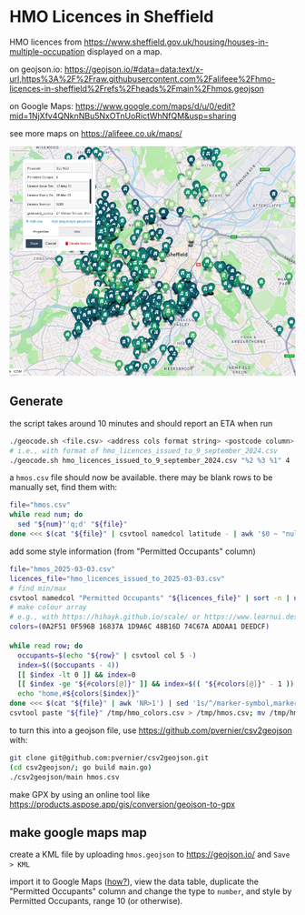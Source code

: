 # HMO Licences in Sheffield

HMO licences from <https://www.sheffield.gov.uk/housing/houses-in-multiple-occupation> displayed on a map.

on geojson.io: <https://geojson.io/#data=data:text/x-url,https%3A%2F%2Fraw.githubusercontent.com%2Falifeee%2Fhmo-licences-in-sheffield%2Frefs%2Fheads%2Fmain%2Fhmos.geojson>

on Google Maps: <https://www.google.com/maps/d/u/0/edit?mid=1NjXfv4QNknNBu5NxOTnUoRictWhNfQM&usp=sharing>

see more maps on <https://alifeee.co.uk/maps/>

![screenshot of map showing many markers. one has a popup with information](./images/map.png)

## Generate

the script takes around 10 minutes and should report an ETA when run

```bash
./geocode.sh <file.csv> <address cols format string> <postcode column>
# i.e., with format of hmo_licences_issued_to_9_september_2024.csv
./geocode.sh hmo_licences_issued_to_9_september_2024.csv "%2 %3 %1" 4
```

a `hmos.csv` file should now be available. there may be blank rows to be manually set, find them with:

```bash
file="hmos.csv"
while read num; do
  sed "${num}"'q;d' "${file}"
done <<< $(cat "${file}" | csvtool namedcol latitude - | awk '$0 ~ "null" {print NR}')
```

add some style information (from "Permitted Occupants" column)

```bash
file="hmos_2025-03-03.csv"
licences_file="hmo_licences_issued_to_2025-03-03.csv"
# find min/max
csvtool namedcol "Permitted Occupants" "${licences_file}" | sort -n | uniq -c
# make colour array
# e.g., with https://hihayk.github.io/scale/ or https://www.learnui.design/tools/data-color-picker.html
colors=(0A2F51 0F596B 16837A 1D9A6C 48B16D 74C67A ADDAA1 DEEDCF)

while read row; do
  occupants=$(echo "${row}" | csvtool col 5 -)
  index=$(($occupants - 4))
  [[ $index -lt 0 ]] && index=0
  [[ $index -ge "${#colors[@]}" ]] && index=$(( "${#colors[@]}" - 1 ))
  echo "home,#${colors[$index]}"
done <<< $(cat "${file}" | awk 'NR>1') | sed '1s/^/marker-symbol,marker-color\n/' > /tmp/hmo_colors.csv
csvtool paste "${file}" /tmp/hmo_colors.csv > /tmp/hmos.csv; mv /tmp/hmos.csv "${file}"
```

to turn this into a geojson file, use <a href="https://github.com/pvernier/csv2geojson">https://github.com/pvernier/csv2geojson</a> with:

```bash
git clone git@github.com:pvernier/csv2geojson.git
(cd csv2geojson/; go build main.go)
./csv2geojson/main hmos.csv
```

make GPX by using an online tool like <https://products.aspose.app/gis/conversion/geojson-to-gpx>

## make google maps map

create a KML file by uploading `hmos.geojson` to <https://geojson.io/> and `Save > KML`

import it to Google Maps ([how?](https://www.google.com/maps/about/mymaps/)), view the data table, duplicate the "Permitted Occupants" column and change the type to `number`, and style by Permitted Occupants, range 10 (or otherwise).
